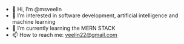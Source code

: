 - 👋 Hi, I’m @msveelin
- 👀 I’m interested in software development, artificial intelligence and machine learning
- 🌱 I’m currently learning the MERN STACK
- 📫 How to reach me: veelin22@gmail.com

